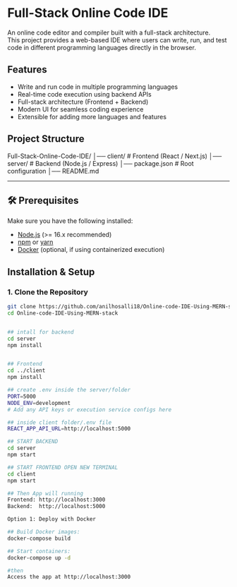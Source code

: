 # Full-Stack Online Code IDE

An online code editor and compiler built with a full-stack architecture.  
This project provides a web-based IDE where users can write, run, and test code in different programming languages directly in the browser.


##  Features
- Write and run code in multiple programming languages
- Real-time code execution using backend APIs
- Full-stack architecture (Frontend + Backend)
- Modern UI for seamless coding experience
- Extensible for adding more languages and features


##  Project Structure
Full-Stack-Online-Code-IDE/
│── client/ # Frontend (React / Next.js)
│── server/ # Backend (Node.js / Express)
│── package.json # Root configuration
│── README.md


---

## 🛠️ Prerequisites
Make sure you have the following installed:
- [Node.js](https://nodejs.org/) (>= 16.x recommended)
- [npm](https://www.npmjs.com/) or [yarn](https://yarnpkg.com/)
- [Docker](https://www.docker.com/) (optional, if using containerized execution)


## Installation & Setup

### 1. Clone the Repository
```bash
git clone https://github.com/anilhosalli18/Online-code-IDE-Using-MERN-stack.git
cd Online-code-IDE-Using-MERN-stack


## intall for backend
cd server
npm install


## Frontend
cd ../client
npm install

## create .env inside the server/folder
PORT=5000
NODE_ENV=development
# Add any API keys or execution service configs here

## inside client folder/.env file
REACT_APP_API_URL=http://localhost:5000

## START BACKEND
cd server
npm start

## START FRONTEND OPEN NEW TERMINAL
cd client
npm start

## Then App will running
Frontend: http://localhost:3000
Backend:  http://localhost:5000

Option 1: Deploy with Docker

## Build Docker images:
docker-compose build

## Start containers:
docker-compose up -d

#then
Access the app at http://localhost:3000

